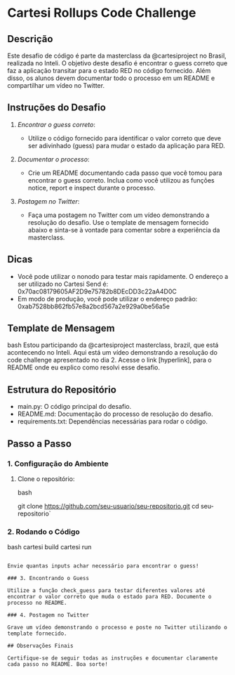# Cartesi Rollups Code Challenge

## Descrição

Este desafio de código é parte da masterclass da @cartesiproject no Brasil, realizada no Inteli. O objetivo deste desafio é encontrar o guess correto que faz a aplicação transitar para o estado RED no código fornecido. Além disso, os alunos devem documentar todo o processo em um README e compartilhar um vídeo no Twitter.

## Instruções do Desafio

1.  *Encontrar o guess correto*:
    
    -   Utilize o código fornecido para identificar o valor correto que deve ser adivinhado (guess) para mudar o estado da aplicação para RED.
2.  *Documentar o processo*:
    
    -   Crie um README documentando cada passo que você tomou para encontrar o guess correto. Inclua como você utilizou as funções notice, report e inspect durante o processo.
3.  *Postagem no Twitter*:
    
    -   Faça uma postagem no Twitter com um vídeo demonstrando a resolução do desafio. Use o template de mensagem fornecido abaixo e sinta-se à vontade para comentar sobre a experiência da masterclass.

## Dicas

-   Você pode utilizar o nonodo para testar mais rapidamente. O endereço a ser utilizado no Cartesi Send é: 0x70ac08179605AF2D9e75782b8DEcDD3c22aA4D0C
-   Em modo de produção, você pode utilizar o endereço padrão: 0xab7528bb862fb57e8a2bcd567a2e929a0be56a5e

## Template de Mensagem

bash
Estou participando da @cartesiproject masterclass, brazil, que está acontecendo no Inteli. 
Aqui está um vídeo demonstrando a resolução do code challenge apresentado no dia 2. Acesse o link [hyperlink], para o README onde eu explico como resolvi esse desafio.


## Estrutura do Repositório

-   main.py: O código principal do desafio.
-   README.md: Documentação do processo de resolução do desafio.
-   requirements.txt: Dependências necessárias para rodar o código.

## Passo a Passo

### 1. Configuração do Ambiente

1.  Clone o repositório:
    
    bash
    
    git clone https://github.com/seu-usuario/seu-repositorio.git
    cd seu-repositorio` 
    

### 2. Rodando o Código

bash
cartesi build
cartesi run
```

Envie quantas inputs achar necessário para encontrar o guess!

### 3. Encontrando o Guess

Utilize a função check_guess para testar diferentes valores até encontrar o valor correto que muda o estado para RED. Documente o processo no README.

### 4. Postagem no Twitter

Grave um vídeo demonstrando o processo e poste no Twitter utilizando o template fornecido.

## Observações Finais

Certifique-se de seguir todas as instruções e documentar claramente cada passo no README. Boa sorte!